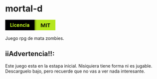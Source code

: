 # mortal-d

![Licencia MIT](https://github.com/dabl03/mortal-d/raw/master/img/logo%20de%20licencia%20MIT.png)

Juego rpg de mata zombies.

## iiAdvertencia!!:
Este juego esta en la estapa inicial. Nisiquiera tiene forma ni es jugable. Descarguelo bajo, pero recuerde que no vas a ver nada interesante. 
